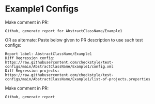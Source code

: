# Example1 Configs
Make comment in PR:
```
Github, generate report for AbstractClassName/Example1
```
OR as alternate:
Paste below given to PR description to use such test configs:
```
Report label: AbstractClassName/Example1
Diff Regression config: https://raw.githubusercontent.com/checkstyle/test-configs/main/AbstractClassName/Example1/config.xml
Diff Regression projects: https://raw.githubusercontent.com/checkstyle/test-configs/main/AbstractClassName/Example1/list-of-projects.properties
```
Make comment in PR:
```
Github, generate report
```
